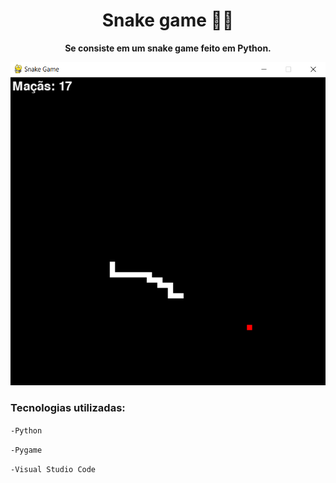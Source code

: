 
<h1 align="center">Snake game 🐍🍎</h1>

**<p align="center">Se consiste em um snake game feito em Python.</p>**

<div align="center">
<img src="exemple_image.png" />
</div>
<h3>Tecnologias utilizadas:</h3>

`-Python`

`-Pygame`

`-Visual Studio Code`
